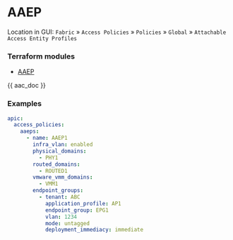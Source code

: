 # AAEP

Location in GUI:
`Fabric` » `Access Policies` » `Policies` » `Global` » `Attachable Access Entity Profiles`

### Terraform modules

* [AAEP](https://registry.terraform.io/modules/netascode/aaep/aci/latest)

{{ aac_doc }}
### Examples

```yaml
apic:
  access_policies:
    aaeps:
      - name: AAEP1
        infra_vlan: enabled
        physical_domains:
          - PHY1
        routed_domains:
          - ROUTED1
        vmware_vmm_domains:
          - VMM1
        endpoint_groups:
          - tenant: ABC
            application_profile: AP1
            endpoint_group: EPG1
            vlan: 1234
            mode: untagged
            deployment_immediacy: immediate
```
